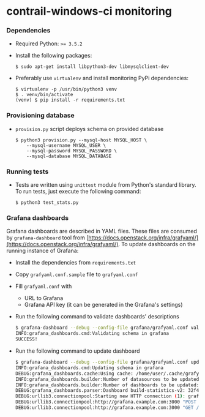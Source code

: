 # contrail-windows-ci monitoring

### Dependencies

- Required Python: `>= 3.5.2`
- Install the following packages:

    ```
    $ sudo apt-get install libpython3-dev libmysqlclient-dev
    ```

- Preferably use `virtualenv` and install monitoring PyPi dependencies:

    ```
    $ virtualenv -p /usr/bin/python3 venv
    $ . venv/bin/activate
    (venv) $ pip install -r requirements.txt
    ```

### Provisioning database

- `provision.py` script deploys schema on provided database

    ```
    $ python3 provision.py --mysql-host MYSQL_HOST \
        --mysql-username MYSQL_USER \
        --mysql-password MYSQL_PASSWORD \
        --mysql-database MYSQL_DATABASE
    ```

### Running tests

- Tests are written using `unittest` module from Python's standard library.
  To run tests, just execute the following command:

    ```
    $ python3 test_stats.py
    ```

### Grafana dashboards

Grafana dashboards are described in YAML files.
These files are consumed by `grafana-dashboard` tool from [https://docs.openstack.org/infra/grafyaml/](https://docs.openstack.org/infra/grafyaml/).
To update dashboards on the running instance of Grafana:

- Install the dependencies from `requirements.txt`
- Copy `grafyaml.conf.sample` file to `grafyaml.conf`
- Fill `grafyaml.conf` with
    - URL to Grafana
    - Grafana API key (it can be generated in the Grafana's settings)
- Run the following command to validate dashboards' descriptions

    ```bash
    $ grafana-dashboard --debug --config-file grafana/grafyaml.conf validate grafana
    INFO:grafana_dashboards.cmd:Validating schema in grafana
    SUCCESS!
    ```

- Run the following command to update dashboard

    ```bash
    $ grafana-dashboard --debug --config-file grafana/grafyaml.conf update grafana
    INFO:grafana_dashboards.cmd:Updating schema in grafana
    DEBUG:grafana_dashboards.cache:Using cache: /home/user/.cache/grafyaml/cache.dbm
    INFO:grafana_dashboards.builder:Number of datasources to be updated: 0
    INFO:grafana_dashboards.builder:Number of dashboards to be updated: 1
    DEBUG:grafana_dashboards.parser:Dashboard build-statistics-v2: 32f4f558f2c8a404f4c4ed99d61ac6b9
    DEBUG:urllib3.connectionpool:Starting new HTTP connection (1): grafana.example.com
    DEBUG:urllib3.connectionpool:http://grafana.example.com:3000 "POST /api/dashboards/db/ HTTP/1.1" 200 129
    DEBUG:urllib3.connectionpool:http://grafana.example.com:3000 "GET /api/dashboards/db/build-statistics-v2 HTTP/1.1" 200 None
    ```
